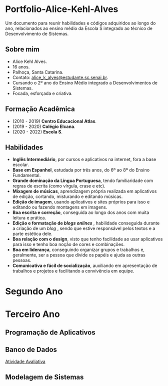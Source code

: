 # Portfolio-Alice-Kehl-Alves
Um documento para reunir habilidades e códigos adquiridos ao longo do ano, relacionados ao ensino médio da Escola S integrado ao técnico de Desenvolvimento de Sistemas.

## Sobre mim

* Alice Kehl Alves.
* 16 anos.
* Palhoça, Santa Catarina.
* Contato: alice_k_alves@estudante.sc.senai.br.
* Cursando o 2º ano do Ensino Médio integrado a Desenvolvimentos de Sistemas.
* Focada, esforçada e criativa.

## Formação Acadêmica

* (2010 - 2019) <b>Centro Educacional Atlas</b>.
* (2019 - 2020) <b>Colégio Elcana</b>.
* (2020 - 2022) <b>Escola S</b>.

## Habilidades

* <b>Inglês Intermediário</b>, por cursos e aplicativos na internet, fora a base escolar.
* <b>Base em Espanhol</b>, estudada por três anos, do 6º ao 8º do Ensino Fundamental.
* <b>Grande dominação da Língua Portuguesa</b>, tendo familiaridade com regras de escrita (como vírgula, crase e etc).
* <b>Mixagem de músicas</b>, aprendizagem própria realizada em aplicativos de edição, cortando, misturando e editando músicas.
* <b>Edição de imagem</b>, usando aplicativos e sites próprios para isso e editando ou fazendo montagens em imagens.
* <b>Boa escrita e correção</b>, conseguida ao longo dos anos com muita leitura e prática.
* <b>Edição e formatação de<i> blogs onlines </i> </b>, habilidade conseguida durante a criação de um <i> blog </i>, sendo que estive responsável pelos textos e a parte estética dele.
* <b>Boa relação com o design</b>, visto que tenho facilidade ao usar aplicativos para isso e tenho boa noção de cores e combinações.
* <b>Boa em liderança</b>, conseguindo organizar grupos e trabalhos e, geralmente, ser a pessoa que divide os papéis e ajuda as outras pessoas.
* <b>Comunicativa e fácil de socialização</b>, auxiliando em apresentação de trabalhos e projetos e facilitando a convivência em equipe.

# Segundo Ano

# Terceiro Ano

## Programação de Aplicativos

## Banco de Dados

[Atividade Avaliativa](https://github.com/alicekal/Portfolio-Alice-Kehl-Alves/blob/main/bancodedados/atividadeavaliativa.sql)

## Modelagem de Sistemas
